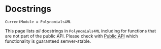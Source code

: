 # Docstrings 

```@meta
CurrentModule = Polynomials4ML
```

This page lists *all* docstrings in `Polynomials4ML` including for functions that are not part of the public API. Please check with [Public API](@ref) which functionality is guaranteed semver-stable.

```@index
```
